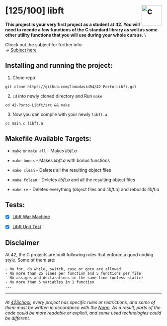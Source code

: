 # [125/100] libft <img src="https://imgur.com/MbpYAc0.png" alt="c" align="right" width="65" height="65"/></h1>


__This project is your very first project as a student at 42. You will need to recode a few functions of the C standard library as well as some other utility functions that you will use during your whole cursus.__    \

Check out the subject for further info:\
-> [Subject here](https://github.com/limadavid04/42-Porto-Libft/blob/main/en.subject%20.pdf)


##  Installing and running the project:
1. Clone repo

```
git clone https://github.com/limadavid04/42-Porto-Libft.git
```
2. `cd` into newly cloned directory and Run `make`
```
cd 42-Porto-Libft/src && make
```

3. Now you can compile with your newly `libft.a`

```
cc main.c libft.a
```


##  Makefile Available Targets:
- `make` or `make all` - Makes _libft.a_

- `make bonus` - Makes _libft.a_ with bonus functions

- `make clean` - Deletes all the resulting object files

- `make fclean` - Deletes _libft.a_ and all the resulting object files

- `make re` - Deletes everything (object files and _libft.a_) and rebuilds _libft.a_

  

## Tests:

- [x] [Libft War Machine](https://github.com/y3ll0w42/libft-war-machine)

- [x] [Libft Unit Test](https://github.com/alelievr/libft-unit-test)

## **Disclaimer**
At 42, the C projects are built following rules that enforce a good coding style. Some of them are:

	- No for, do while, switch, case or goto are allowed
	- No more than 25 lines per function and 5 functions per file
	- No assigns and declarations in the same line (unless static)
	- No more than 5 variables in 1 function
	... 
___
###### At  [42School](https://en.wikipedia.org/wiki/42_(school)), every project has specific rules or restrictions, and some of them must be written in accordance with the [Norm](https://github.com/42School/norminette). As a result, parts of the code could be more readable or explicit, and some used technologies could be different.

